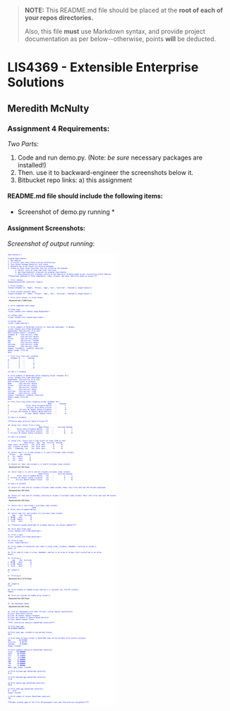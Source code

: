 > **NOTE:** This README.md file should be placed at the **root of each of your repos directories.**
>
>Also, this file **must** use Markdown syntax, and provide project documentation as per below--otherwise, points **will** be deducted.
>

# LIS4369 - Extensible Enterprise Solutions

## Meredith McNulty

### Assignment 4 Requirements:

*Two Parts:*

1. Code and run demo.py. (Note: *be sure* necessary packages are installed!)
2. Then. use it to backward-engineer the screenshots below it.
3. Bitbucket repo links:
	a) this assignment

#### README.md file should include the following items:

* Screenshot of demo.py running *


#### Assignment Screenshots:

*Screenshot of output running*:

![Output Screenshot](img/output.png)